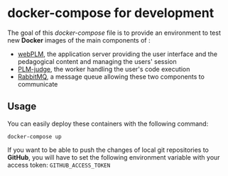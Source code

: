 # docker-compose for development

The goal of this *docker-compose* file is to provide an environment to test new **Docker** images of the main components of :
- [webPLM](https://github.com/BuggleInc/webPLM), the application server providing the user interface and the pedagogical content and managing the users' session
- [PLM-judge](https://github.com/buggleinc/plm-judge), the worker handling the user's code execution
- [RabbitMQ](https://www.rabbitmq.com/), a message queue allowing these two components to communicate

## Usage

You can easily deploy these containers with the following command:

```
docker-compose up
```

If you want to be able to push the changes of local git repositories to **GitHub**, you will have to set the following environment variable with your access token: ```GITHUB_ACCESS_TOKEN```
